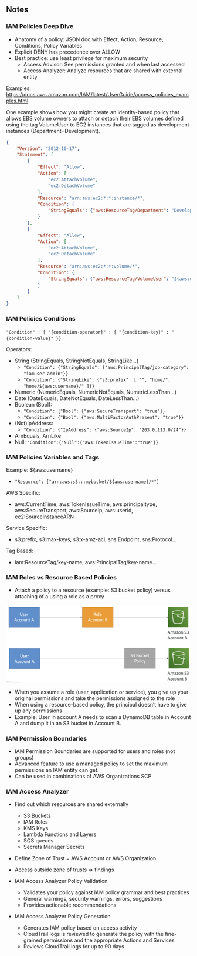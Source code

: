 ## Notes

### IAM Policies Deep Dive
- Anatomy of a policy: JSON doc with Effect, Action, Resource, Conditions, Policy Variables
- Explicit DENY has precedence over ALLOW
- Best practice: use least privilege for maximum security
  - Access Advisor: See permissions granted and when last accessed
  - Access Analyzer: Analyze resources that are shared with external entity

Examples:
https://docs.aws.amazon.com/IAM/latest/UserGuide/access_policies_examples.html

One example shows how you might create an identity-based policy that allows EBS volume owners to attach or detach their EBS volumes defined using the tag VolumeUser to EC2 instances that are tagged as development instances (Department=Development).

```json
{
    "Version": "2012-10-17",
    "Statement": [
        {
            "Effect": "Allow",
            "Action": [
                "ec2:AttachVolume",
                "ec2:DetachVolume"
            ],
            "Resource": "arn:aws:ec2:*:*:instance/*",
            "Condition": {
                "StringEquals": {"aws:ResourceTag/Department": "Development"}
            }   
        },
        {
            "Effect": "Allow",
            "Action": [
                "ec2:AttachVolume",
                "ec2:DetachVolume"
            ],
            "Resource": "arn:aws:ec2:*:*:volume/*",
            "Condition": {
                "StringEquals": {"aws:ResourceTag/VolumeUser": "${aws:username}"}
            }
        }   
    ]
}
```

### IAM Policies Conditions
`"Condition" : { "{condition-operator}" : { "{condition-key}" : "{condition-value}" }}`

Operators:
- String (StringEquals, StringNotEquals, StringLike…)
  - `"Condition": {"StringEquals": {"aws:PrincipalTag/job-category": "iamuser-admin"}}`
  - `"Condition": {"StringLike": {"s3:prefix": [ "", "home/", "home/${aws:username}/" ]}}`
- Numeric (NumericEquals, NumericNotEquals, NumericLessThan…)
- Date (DateEquals, DateNotEquals, DateLessThan…)
- Boolean (Bool):
  - `"Condition": {"Bool": {"aws:SecureTransport": "true"}}`
  - `"Condition": {"Bool": {"aws:MultiFactorAuthPresent": "true"}}`
- (Not)IpAddress:
  - `"Condition": {"IpAddress": {"aws:SourceIp": "203.0.113.0/24"}}`
- ArnEquals, ArnLike
- Null: `"Condition":{"Null":{"aws:TokenIssueTime":"true"}}`

### IAM Policies Variables and Tags

Example: ${aws:username}
- `"Resource": ["arn:aws:s3:::mybucket/${aws:username}/*"]`

AWS Specific:
- aws:CurrentTime, aws:TokenIssueTime, aws:principaltype, aws:SecureTransport, aws:SourceIp, aws:userid, ec2:SourceInstanceARN 

Service Specific:
- s3:prefix, s3:max-keys, s3:x-amz-acl, sns:Endpoint, sns:Protocol… 

Tag Based:
- iam:ResourceTag/key-name, aws:PrincipalTag/key-name…

### IAM Roles vs Resource Based Policies
- Attach a policy to a resource (example: S3 bucket policy) versus attaching of a using a role as a proxy

![](./images/01.png)

- When you assume a role (user, application or service), you give up your original permissions and take the permissions assigned to the role
- When using a resource-based policy, the principal doesn’t have to give up any permissions
- Example: User in account A needs to scan a DynamoDB table in Account A and dump it in an S3 bucket in Account B.

### IAM Permission Boundaries
- IAM Permission Boundaries are supported for users and roles (not groups)
- Advanced feature to use a managed policy to set the maximum permissions an IAM entity can get.
- Can be used in combinations of AWS Organizations SCP

### IAM Access Analyzer

- Find out which resources are shared externally
  - S3 Buckets
  - IAM Roles
  - KMS Keys
  - Lambda Functions and Layers
  - SQS queues
  - Secrets Manager Secrets
- Define Zone of Trust = AWS Account or AWS Organization
- Access outside zone of trusts => findings

- IAM Access Analyzer Policy Validation
  - Validates your policy against IAM policy grammar and best practices
  - General warnings, security warnings, errors, suggestions
  - Provides actionable recommendations

- IAM Access Analyzer Policy Generation
  - Generates IAM policy based on access activity
  - CloudTrail logs is reviewed to generate the policy with the fine-grained permissions and the appropriate Actions and Services
  - Reviews CloudTrail logs for up to 90 days



